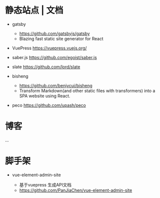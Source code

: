 # 静态站点 | 文档

- gatsby

  - <https://github.com/gatsbyjs/gatsby>
  - Blazing fast static site generator for React

- VuePress https://vuepress.vuejs.org/

- saber.js https://github.com/egoist/saber.js

- slate https://github.com/lord/slate

- bisheng 

    - https://github.com/benjycui/bisheng 
    - Transform Markdown(and other static files with transformers) into a SPA website using React.

- peco https://github.com/upash/peco

# 博客

...

# 脚手架

- vue-element-admin-site 

  - 基于vuepress 生成API文档
  - https://github.com/PanJiaChen/vue-element-admin-site